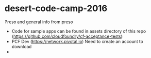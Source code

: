 # desert-code-camp-2016
Preso and general info from preso

- Code for sample apps can be found in assets directory of this repo (https://github.com/cloudfoundry/cf-acceptance-tests)
- PCF Dev (https://network.pivotal.io) Need to create an account to download
- 
